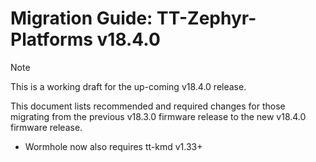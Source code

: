 # Migration Guide: TT-Zephyr-Platforms v18.4.0

> [!NOTE]
> This is a working draft for the up-coming v18.4.0 release.

This document lists recommended and required changes for those migrating from the previous v18.3.0 firmware release to the new v18.4.0 firmware release.

[comment]: <> (UL by area, indented as necessary)

* Wormhole now also requires tt-kmd v1.33+

